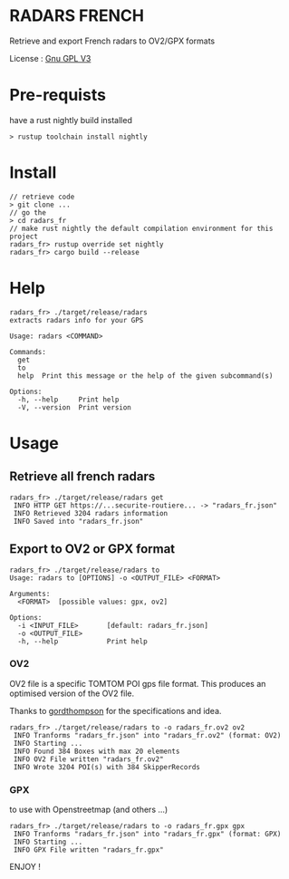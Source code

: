 # RADARS FRENCH

Retrieve and export French radars to OV2/GPX formats

License : [Gnu GPL V3](LICENSE)

# Pre-requists

have a rust nightly build installed

```
> rustup toolchain install nightly
```

# Install

```
// retrieve code
> git clone ...
// go the 
> cd radars_fr
// make rust nightly the default compilation environment for this project
radars_fr> rustup override set nightly
radars_fr> cargo build --release
```

# Help

```
radars_fr> ./target/release/radars 
extracts radars info for your GPS

Usage: radars <COMMAND>

Commands:
  get   
  to    
  help  Print this message or the help of the given subcommand(s)

Options:
  -h, --help     Print help
  -V, --version  Print version
```


# Usage

## Retrieve all french radars

```
radars_fr> ./target/release/radars get   
 INFO HTTP GET https://...securite-routiere... -> "radars_fr.json"
 INFO Retrieved 3204 radars information
 INFO Saved into "radars_fr.json" 
```

## Export to OV2 or GPX format


```
radars_fr> ./target/release/radars to 
Usage: radars to [OPTIONS] -o <OUTPUT_FILE> <FORMAT>

Arguments:
  <FORMAT>  [possible values: gpx, ov2]

Options:
  -i <INPUT_FILE>       [default: radars_fr.json]
  -o <OUTPUT_FILE>
  -h, --help            Print help
```

### OV2

OV2 file is a specific TOMTOM POI gps file format.
This produces an optimised version of the OV2 file.

Thanks to [gordthompson](https://gordthompson.github.io/ov2optimizer/) for the specifications and idea.

```
radars_fr> ./target/release/radars to -o radars_fr.ov2 ov2
 INFO Tranforms "radars_fr.json" into "radars_fr.ov2" (format: OV2)
 INFO Starting ...
 INFO Found 384 Boxes with max 20 elements
 INFO OV2 File written "radars_fr.ov2"
 INFO Wrote 3204 POI(s) with 384 SkipperRecords
```



### GPX

to use with Openstreetmap (and others ...)

```
radars_fr> ./target/release/radars to -o radars_fr.gpx gpx
 INFO Tranforms "radars_fr.json" into "radars_fr.gpx" (format: GPX)
 INFO Starting ...
 INFO GPX File written "radars_fr.gpx"
```


ENJOY !
